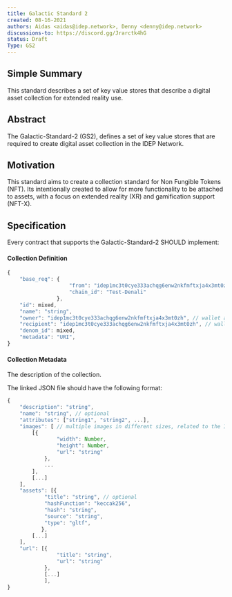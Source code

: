 ```yaml
---
title: Galactic Standard 2
created: 08-16-2021
authors: Aidas <aidas@idep.network>, Denny <denny@idep.network>
discussions-to: https://discord.gg/Jrarctk4hG
status: Draft
Type: GS2
---
```



## Simple Summary

This standard describes a set of key value stores that describe a digital asset collection for extended reality use.

## Abstract

The Galactic-Standard-2 (GS2), defines a set of key value stores that are required to create digital asset collection in the IDEP Network.

## Motivation

This standard aims to create a collection standard for Non Fungible Tokens (NFT). Its intentionally created to allow for more functionality to be attached to assets, with a focus on extended reality (XR) and gamification support (NFT-X).

## Specification

Every contract that supports the Galactic-Standard-2 SHOULD implement:

#### Collection Definition
```js
{
    "base_req": {
                    "from": "idep1mc3t0cye333achqg6enw2nkfmftxja4x3mt0zh",
                    "chain_id": "Test-Denali"
                },
    "id": mixed,
    "name": "string",
    "owner": "idep1mc3t0cye333achqg6enw2nkfmftxja4x3mt0zh", // wallet address
    "recipient": "idep1mc3t0cye333achqg6enw2nkfmftxja4x3mt0zh", // wallet address
    "denom_id": mixed,
    "metadata": "URI",
}
```

#### Collection Metadata
The description of the collection.

The linked JSON file should have the following format:
```js
{
    "description": "string",
    "name": "string", // optional
    "attributes": ["string1", "string2", ...],
    "images": [ // multiple images in different sizes, related to the Item, image 0, should be the main image
        [{
                "width": Number,
                "height": Number,
                "url": "string"
            },
            ...
        ],
        [...]
    ],
    "assets": [{
            "title": "string", // optional
            "hashFunction": "keccak256",
            "hash": "string",
            "source": "string",
            "type": "gltf",
           },
        [...]
    ],
    "url": [{
                "title": "string",
                "url": "string"
            },
            [...]
            ],
}
```

